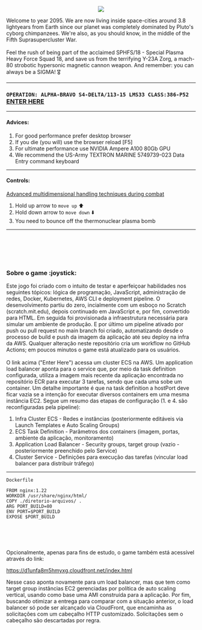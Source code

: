 <p align="center">
  <img src="https://d1mf66us61usti.cloudfront.net/image-git3.png">
</p>

Welcome to year 2095. We are now living inside space-cities around 3.8 lightyears from Earth since our planet was completely dominated by Pluto's cyborg chimpanzees. We're also, as you should know, in the middle of the Fifth Suprasupercluster War.</br>
  </br>
Feel the rush of being part of the acclaimed SPHFS/18 - Special Plasma Heavy Force Squad 18, and save us from the terrifying Y-23A Zorg, a mach-80 strobotic hypersonic magnetic cannon weapon. And remember: you can always be a SIGMA! :medal_military:

---                                                             
### `OPERATION: ALPHA-BRAVO S4-DELTA/113-15 LMS33 CLASS:386-P52` [ENTER HERE](http://ecs-load-balancer-153755951.us-east-1.elb.amazonaws.com)
---                                                            
#### Advices:
1. For good performance prefer desktop browser 
2. If you die (you will) use the browser reload [F5]
3. For ultimate performance use NVIDIA Ampere A100 80Gb GPU
4. We recommend the US-Army TEXTRON MARINE 5749739-023 Data Entry command keyboard
---
#### Controls: 
<ins>Advanced multidimensional handling techniques during combat</ins>
1. Hold up arrow to `move up` :arrow_up:
2. Hold down arrow to `move down` :arrow_down:
3. You need to bounce off the thermonuclear plasma bomb
----------

<br></br>
<br></br>

<h3>Sobre o game :joystick:</h3>

Este jogo foi criado com o intuito de testar e aperfeiçoar habilidades nos seguintes tópicos: lógica de programação, JavaScript, administração de redes, Docker, Kubernetes, AWS CLI e deployment pipeline. O desenvolvimento partiu do zero, incialmente com um esboço no Scratch (scratch.mit.edu), depois continuado em JavaScript e, por fim, convertido para HTML. Em seguida foi provisionada a infraestrutura necessária para simular um ambiente de produção. E por último um pipeline ativado por push ou pull request no main branch foi criado, automatizando desde o processo de build e push da imagem da aplicação até seu deploy na infra da AWS. Qualquer alteração neste repositório cria um workflow no GitHub Actions; em poucos minutos o game está atualizado para os usuários.</br>
  </br>
O link acima ("Enter Here") acessa um cluster ECS na AWS. Um application load balancer aponta para o service que, por meio da task definition configurada, utiliza a imagem mais recente da aplicação encontrada no repositório ECR para executar 3 tarefas, sendo que cada uma sobe um container. Um detalhe importante é que na task definition a hostPort deve ficar vazia se a intenção for executar diversos containers em uma mesma instância EC2. Segue um resumo das etapas de configuração (1. e 4. são reconfiguradas pela pipeline):

1. Infra Cluster ECS - Redes e instâncias (posteriormente editáveis via Launch Templates e Auto Scaling Groups)</br>
2. ECS Task Definition - Parâmetros dos containers (imagem, portas, ambiente da aplicação, monitoramento)</br>
3. Application Load Balancer - Security groups, target group (vazio - posteriormente preenchido pelo Service)</br>
4. Cluster Service - Definições para execução das tarefas (vincular load balancer para distribuir tráfego)</br>
---

```
Dockerfile

FROM nginx:1.22
WORKDIR /usr/share/nginx/html/
COPY ./diretorio-arquivos/ .
ARG PORT_BUILD=80
ENV PORT=$PORT_BUILD
EXPOSE $PORT_BUILD
``` 
  </br>
  </br>
  </br>
  
Opcionalmente, apenas para fins de estudo, o game também está acessível através do link:

https://d1unfa8m5hmyxg.cloudfront.net/index.html

Nesse caso aponta novamente para um load balancer, mas que tem como target group instâncias EC2 gerenciadas por política de auto scaling vertical, usando como base uma AMI construída para a aplicação. Por fim, buscando otimizar a entrega para comparar com a situação anterior, o load balancer só pode ser alcançado via CloudFront, que encaminha as solicitações com um cabeçalho HTTP customizado. Solicitações sem o cabeçalho são descartadas por regra.
